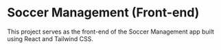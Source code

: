 # Soccer Management (Front-end)

This project serves as the front-end of the Soccer Management app built using React and Tailwind CSS.